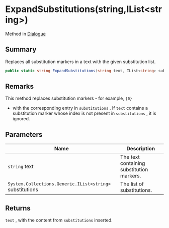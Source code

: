 # ExpandSubstitutions(string,IList\<string>)

Method in [Dialogue](./)

## Summary

Replaces all substitution markers in a text with the given substitution list.

```csharp
public static string ExpandSubstitutions(string text, IList<string> substitutions)
```

## Remarks

This method replaces substitution markers - for example, `{0}`

* with the corresponding entry in `substitutions` . If `text` contains a substitution marker whose index is not present in `substitutions` , it is ignored.

## Parameters

| Name                                                     | Description                               |
| -------------------------------------------------------- | ----------------------------------------- |
| `string` text                                            | The text containing substitution markers. |
| `System.Collections.Generic.IList<string>` substitutions | The list of substitutions.                |

## Returns

`text` , with the content from `substitutions` inserted.
